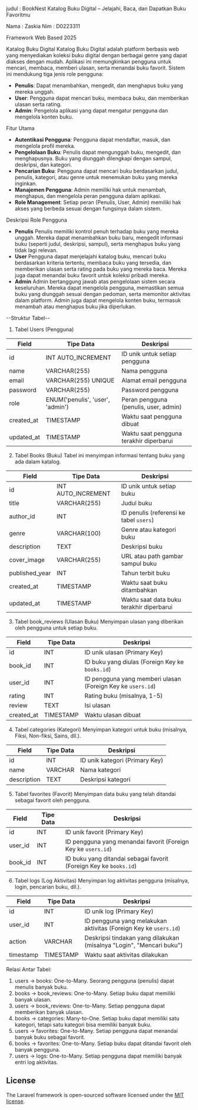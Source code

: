 judul : BookNest Katalog Buku Digital – Jelajahi, Baca, dan Dapatkan Buku Favoritmu

Nama : Zaskia
Nim  : D0223311


Framework Web Based
2025

Katalog Buku Digital
Katalog Buku Digital adalah platform berbasis web yang menyediakan koleksi buku digital dengan berbagai genre yang dapat diakses dengan mudah. Aplikasi ini memungkinkan pengguna untuk mencari, membaca, memberi ulasan, serta menandai buku favorit. Sistem ini mendukung tiga jenis role pengguna:

- **Penulis**: Dapat menambahkan, mengedit, dan menghapus buku yang mereka unggah.
- **User**: Pengguna dapat mencari buku, membaca buku, dan memberikan ulasan serta rating.
- **Admin**: Pengelola aplikasi yang dapat mengatur pengguna dan mengelola konten buku.

Fitur Utama
- **Autentikasi Pengguna**: Pengguna dapat mendaftar, masuk, dan mengelola profil mereka.
- **Pengelolaan Buku**: Penulis dapat mengunggah buku, mengedit, dan menghapusnya. Buku yang diunggah dilengkapi dengan sampul, deskripsi, dan kategori.
- **Pencarian Buku**: Pengguna dapat mencari buku berdasarkan judul, penulis, kategori, atau genre untuk menemukan buku yang mereka inginkan.
- **Manajemen Pengguna**: Admin memiliki hak untuk menambah, menghapus, dan mengelola peran pengguna dalam aplikasi.
- **Role Management**: Setiap peran (Penulis, User, Admin) memiliki hak akses yang berbeda sesuai dengan fungsinya dalam sistem.

Deskripsi Role Pengguna
- **Penulis**
Penulis memiliki kontrol penuh terhadap buku yang mereka unggah. Mereka dapat menambahkan buku baru, mengedit informasi buku (seperti judul, deskripsi, sampul), serta menghapus buku yang tidak lagi relevan.
- **User**
Pengguna dapat menjelajahi katalog buku, mencari buku berdasarkan kriteria tertentu, membaca buku yang tersedia, dan memberikan ulasan serta rating pada buku yang mereka baca. Mereka juga dapat menandai buku favorit untuk koleksi pribadi mereka.
- **Admin**
Admin bertanggung jawab atas pengelolaan sistem secara keseluruhan. Mereka dapat mengelola pengguna, memastikan semua buku yang diunggah sesuai dengan pedoman, serta memonitor aktivitas dalam platform. Admin juga dapat mengelola konten buku, termasuk menambah atau menghapus buku jika diperlukan.

--Struktur Tabel--

1. Tabel Users (Pengguna)

| **Field**   | **Tipe Data**                    | **Deskripsi**                           |
| ----------- | -------------------------------- | --------------------------------------- |
| id          | INT AUTO\_INCREMENT              | ID unik untuk setiap pengguna           |
| name        | VARCHAR(255)                     | Nama pengguna                           |
| email       | VARCHAR(255) UNIQUE              | Alamat email pengguna                   |
| password    | VARCHAR(255)                     | Password pengguna                       |
| role        | ENUM('penulis', 'user', 'admin') | Peran pengguna (penulis, user, admin)   |
| created\_at | TIMESTAMP                        | Waktu saat pengguna dibuat              |
| updated\_at | TIMESTAMP                        | Waktu saat pengguna terakhir diperbarui |


2. Tabel Books (Buku)
Tabel ini menyimpan informasi tentang buku yang ada dalam katalog.

| **Field**       | **Tipe Data**       | **Deskripsi**                            |
| --------------- | ------------------- | ---------------------------------------- |
| id              | INT AUTO\_INCREMENT | ID unik untuk setiap buku                |
| title           | VARCHAR(255)        | Judul buku                               |
| author\_id      | INT                 | ID penulis (referensi ke tabel `users`)  |
| genre           | VARCHAR(100)        | Genre atau kategori buku                 |
| description     | TEXT                | Deskripsi buku                           |
| cover\_image    | VARCHAR(255)        | URL atau path gambar sampul buku         |
| published\_year | INT                 | Tahun terbit buku                        |
| created\_at     | TIMESTAMP           | Waktu saat buku ditambahkan              |
| updated\_at     | TIMESTAMP           | Waktu saat data buku terakhir diperbarui |

3. Tabel book_reviews (Ulasan Buku)
Menyimpan ulasan yang diberikan oleh pengguna untuk setiap buku.

| **Field**   | **Tipe Data** | **Deskripsi**                                               |
| ----------- | ------------- | ----------------------------------------------------------- |
| id          | INT           | ID unik ulasan (Primary Key)                                |
| book\_id    | INT           | ID buku yang diulas (Foreign Key ke `books.id`)             |
| user\_id    | INT           | ID pengguna yang memberi ulasan (Foreign Key ke `users.id`) |
| rating      | INT           | Rating buku (misalnya, 1-5)                                 |
| review      | TEXT          | Isi ulasan                                                  |
| created\_at | TIMESTAMP     | Waktu ulasan dibuat                                         |


4. Tabel categories (Kategori)
Menyimpan kategori untuk buku (misalnya, Fiksi, Non-fiksi, Sains, dll.).

| **Field**     | **Tipe Data** | **Deskripsi**                  |
| ------------- | ------------- | ------------------------------ |
| id            | INT           | ID unik kategori (Primary Key) |
| name          | VARCHAR       | Nama kategori                  |
| description   | TEXT          | Deskripsi kategori             |


5. Tabel favorites (Favorit)
Menyimpan data buku yang telah ditandai sebagai favorit oleh pengguna.

| **Field** | **Tipe Data** | **Deskripsi**                                                     |
| --------- | ------------- | ----------------------------------------------------------------- |
| id        | INT           | ID unik favorit (Primary Key)                                     |
| user\_id  | INT           | ID pengguna yang menandai favorit (Foreign Key ke `users.id`)     |
| book\_id  | INT           | ID buku yang ditandai sebagai favorit (Foreign Key ke `books.id`) |



6. Tabel logs (Log Aktivitas)
Menyimpan log aktivitas pengguna (misalnya, login, pencarian buku, dll.).

| **Field** | **Tipe Data** | **Deskripsi**                                                        |
| --------- | ------------- | -------------------------------------------------------------------- |
| id        | INT           | ID unik log (Primary Key)                                            |
| user\_id  | INT           | ID pengguna yang melakukan aktivitas (Foreign Key ke `users.id`)     |
| action    | VARCHAR       | Deskripsi tindakan yang dilakukan (misalnya "Login", "Mencari buku") |
| timestamp | TIMESTAMP     | Waktu saat aktivitas dilakukan                                       |


Relasi Antar Tabel: 

1. users → books: One-to-Many. Seorang pengguna (penulis) dapat menulis banyak buku.
2. books → book_reviews: One-to-Many. Setiap buku dapat memiliki banyak ulasan.
3. users → book_reviews: One-to-Many. Setiap pengguna dapat memberikan banyak ulasan.
4. books → categories: Many-to-One. Setiap buku dapat memiliki satu kategori, tetapi satu kategori bisa memiliki banyak buku.
5. users → favorites: One-to-Many. Setiap pengguna dapat menandai banyak buku sebagai favorit.
6. books → favorites: One-to-Many. Setiap buku dapat ditandai favorit oleh banyak pengguna.
7. users → logs: One-to-Many. Setiap pengguna dapat memiliki banyak entri log aktivitas.



## License

The Laravel framework is open-sourced software licensed under the [MIT license](https://opensource.org/licenses/MIT).
